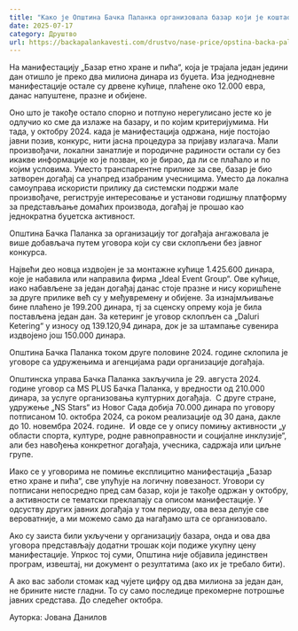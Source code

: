```yaml
---
title: "Како је Oпштина Бачка Паланка организовала базар који је коштао као фестивал"
date: 2025-07-17
category: Друштво
url: https://backapalankavesti.com/drustvo/nase-price/opstina-backa-palanka-organizovala-bazar-koji-je-kostao-kao-festival/
---
```


На манифестацију „Базар етно хране и пића“, која је трајала један једини дан отишло је преко два милиона динара из буџета. Иза једнодневне манифестације остале су дрвене кућице, плаћене око 12.000 евра, данас напуштене, празне и обијене.

Оно што је такође остало спорно и потпуно нерегулисано јесте ко је одлучио ко сме да излаже на базару, и по којим критеријумима. Ни тада, у октобру 2024. када је манифестација одржана, није постојао јавни позив, конкурс, нити јасна процедура за пријаву излагача. Мали произвођачи, локални занатлије и породичне радиности остали су без икакве информације ко је позван, ко је бирао, да ли се плаћало и по којим условима. Уместо транспарентне прилике за све, базар je био затворен догађај са унапред изабраним учесницима. Уместо да локална самоуправа искористи прилику да системски подржи мале произвођаче, региструје интересовање и установи годишњу платформу за представљање домаћих производа, догађај је прошао као једнократна буџетска активност.

Општина Бачка Паланка за организацију тог догађаја ангажовала је више добављача путем уговора који су сви склопљени без јавног конкурса.

Највећи део новца издвојен је за монтажне кућице 1.425.600 динара, које је набавила или направила фирма „Ideal Event Group“. Ове кућице, иако набављене за један догађај данас стоје празне и нису коришћене за друге прилике већ су у међувремену и обијене. За изнајмљивање бине плаћено је 199.200 динара, тј за сценску опрему која је била постављена један дан. За кетеринг је уговор склопљен са „Daluri Ketering“ у износу од 139.120,94 динара, док је за штампање сувенира издвојено још 150.000 динара.

Општина Бачка Паланка током друге половине 2024. године склопила је уговоре са удружењима и агенцијама ради организације догађаја.

Општинска управа Бачка Паланка закључила је 29. августа 2024. године уговор са MS PLUS Бачка Паланка, у вредности од 210.000 динара, за услуге организовања културних догађаја.  С друге стране, удружење „NS Stars“ из Новог Сада добија 70.000 динара по уговору потписаном 10. октобра 2024, са роком реализације од 30 дана, дакле до 10. новембра 2024. године.  И овде се у опису помињу активности „у области спорта, културе, родне равноправности и социјалне инклузије“, али без навођења конкретног догађаја, учесника, садржаја или циљне групе.

Иако се у уговорима не помиње експлицитно манифестација „Базар етно хране и пића“, све упућује на логичну повезаност. Уговори су потписани непосредно пред сам базар, који је такође одржан у октобру, а активности се тематски преклапају са описом манифестације. У одсуству других јавних догађаја у том периоду, ова веза делује све вероватније, а ми можемо само да нагађамо шта се организовало.

Ако су заиста били укључени у организацију базара, онда и ова два уговора представљају додатни трошак који подиже укупну цену манифестације. Упркос тој суми, Општина није објавила јединствен програм, извештај, ни документ о резултатима (ако их је требало бити).

А ако вас заболи стомак кад чујете цифру од два милиона за један дан, не брините нисте гладни. То су само последице прекомерне потрошње јавних средстава. До следећег октобра.

Ауторка: Јована Данилов
